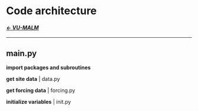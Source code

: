   # Code architecture

#### _[&larr; VU-MALM](vu_malm.md)_

---

## main.py

  **import packages and subroutines**

  **get site data** | data.py

  **get forcing data** | forcing.py

  **initialize variables** | init.py
